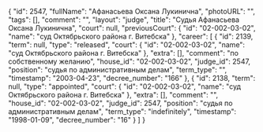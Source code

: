 {
    "id": 2547,
    "fullName": "Афанасьева Оксана Лукинична",
    "photoURL": "",
    "tags": [],
    "comment": "",
    "layout": "judge",
    "title": "Судья Афанасьева Оксана Лукинична",
    "court": null,
    "previousCourt": {
        "id": "02-002-03-02",
        "name": "суд Октябрьского района г. Витебска"
    },
    "career": [
        {
            "id": 2139,
            "term": null,
            "type": "released",
            "court": {
                "id": "02-002-03-02",
                "name": "суд Октябрьского района г. Витебска"
            },
            "extra": [],
            "comment": "по собственному желанию",
            "house_id": "02-002-03-02",
            "judge_id": 2547,
            "position": "судья по административным делам",
            "term_type": "",
            "timestamp": "2003-04-23",
            "decree_number": "166"
        },
        {
            "id": 2138,
            "term": null,
            "type": "appointed",
            "court": {
                "id": "02-002-03-02",
                "name": "суд Октябрьского района г. Витебска"
            },
            "extra": [],
            "comment": "",
            "house_id": "02-002-03-02",
            "judge_id": 2547,
            "position": "судья по административным делам",
            "term_type": "indefinitely",
            "timestamp": "1998-01-09",
            "decree_number": "16"
        }
    ]
}